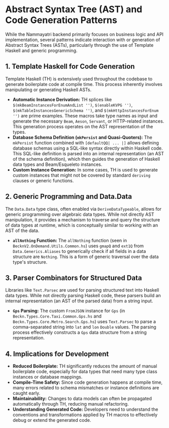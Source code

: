 # Abstract Syntax Tree (AST) and Code Generation Patterns

While the Nammayatri backend primarily focuses on business logic and API implementation, several patterns indicate interaction with or generation of Abstract Syntax Trees (ASTs), particularly through the use of Template Haskell and generic programming.

## 1. Template Haskell for Code Generation

Template Haskell (TH) is extensively used throughout the codebase to generate boilerplate code at compile time. This process inherently involves manipulating or generating Haskell ASTs.

*   **Automatic Instance Derivation:** TH splices like `$(mkBeamInstancesForEnumAndList '')`, `$(enableKVPG '')`, `$(mkTableInstancesGenericSchema '')`, and `$(mkHttpInstancesForEnum '')` are prime examples. These macros take type names as input and generate the necessary `Beam`, `Aeson`, `Servant`, or HTTP-related instances. This generation process operates on the AST representation of the types.
*   **Database Schema Definition (`mkPersist` and Quasi-Quoters):** The `mkPersist` function combined with `[defaultQQ| ... |]` allows defining database schemas using a SQL-like syntax directly within Haskell code. This SQL-like definition is parsed into an internal representation (an AST of the schema definition), which then guides the generation of Haskell data types and Beam/Esqueleto instances.
*   **Custom Instance Generation:** In some cases, TH is used to generate custom instances that might not be covered by standard `deriving` clauses or generic functions.

## 2. Generic Programming and Data.Data

The `Data.Data` type class, often enabled via `DeriveDataTypeable`, allows for generic programming over algebraic data types. While not directly AST manipulation, it provides a mechanism to traverse and query the structure of data types at runtime, which is conceptually similar to working with an AST of the data.

*   **`allNothing` Function:** The `allNothing` function (seen in `BecknV2.OnDemand.Utils.Common.hs`) uses `gmapQ` and `ext1Q` from `Data.Generics.Aliases` to generically check if all fields in a data structure are `Nothing`. This is a form of generic traversal over the data type's structure.

## 3. Parser Combinators for Structured Data

Libraries like `Text.Parsec` are used for parsing structured text into Haskell data types. While not directly parsing Haskell code, these parsers build an internal representation (an AST of the parsed data) from a string input.

*   **`Gps` Parsing:** The custom `FromJSON` instance for `Gps` (in `Beckn.Types.Core.Taxi.Common.Gps.hs` and `Beckn.Types.Core.Metro.Search.Gps.hs`) uses `Text.Parsec` to parse a comma-separated string into `lat` and `lon` `Double` values. The parsing process effectively constructs a `Gps` data structure from a string representation.

## 4. Implications for Development

*   **Reduced Boilerplate:** TH significantly reduces the amount of manual boilerplate code, especially for data types that need many type class instances or database mappings.
*   **Compile-Time Safety:** Since code generation happens at compile time, many errors related to schema mismatches or instance definitions are caught early.
*   **Maintainability:** Changes to data models can often be propagated automatically through TH, reducing manual refactoring.
*   **Understanding Generated Code:** Developers need to understand the conventions and transformations applied by TH macros to effectively debug or extend the generated code.
